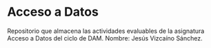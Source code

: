 # Acceso a Datos
Repositorio que almacena las actividades evaluables de la asignatura Acceso a Datos del ciclo de DAM.
Nombre: Jesús Vizcaíno Sánchez.

